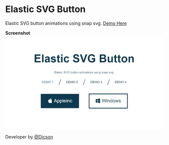 # Elastic SVG Button
Elastic SVG button animations using snap svg. [Demo Here](https://dicson-ui.github.io/elastic-svg-button/)

**Screenshot**
![](img/elastic-svg-button.gif)

Developer by [@Dicson](http://dicson.in)
